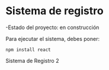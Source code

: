 <h1>Sistema de registro</h1>


-Estado del proyecto: en construcción

Para ejecutar el sistema, debes poner:

```npm install react```

Sistema de Registro 2
